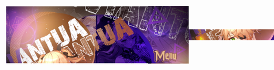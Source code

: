<div style="display:flex; align-items:center">
  <img src="https://raw.githubusercontent.com/DarsoX/DarsoX/main/assets2/GIT_PAGE_END_01.png" width =77% align="middle"/><img src="https://raw.githubusercontent.com/DarsoX/DarsoX/main/assets2/GIT_PAGE_END_02.png" width = 22% align="middle"/><img src="https://raw.githubusercontent.com/DarsoX/DarsoX/main/assets2/GIT_PAGE_END_03.png" width = 77%  align="middle"/><img src="https://raw.githubusercontent.com/DarsoX/DarsoX/main/assets2/GIT_PAGE_END_04.png" width = 22%  align="middle"/><img src="https://raw.githubusercontent.com/DarsoX/DarsoX/main/assets2/GIT_PAGE_END_05.png" width =77%  align="middle"/><img src="https://raw.githubusercontent.com/DarsoX/DarsoX/main/assets2/GIT_PAGE_END_06.png" width = 22%   align="middle"/><img src="https://raw.githubusercontent.com/DarsoX/DarsoX/main/assets2/GIT_PAGE_END_07.png" width = 77%   align="middle"/><img src="https://raw.githubusercontent.com/DarsoX/DarsoX/main/assets2/GIT_PAGE_END_08.png" width = 22%  align="middle"/><img src="https://raw.githubusercontent.com/DarsoX/DarsoX/main/assets2/GIT_PAGE_END_09.png" width =77%   align="middle"/><img src="https://raw.githubusercontent.com/DarsoX/DarsoX/main/assets2/GIT_PAGE_END_10.png" width = 22%   align="middle"/><img src="https://raw.githubusercontent.com/DarsoX/DarsoX/main/assets2/GIT_PAGE_END_11.png" width = 77%   align="middle"/><img src="https://raw.githubusercontent.com/DarsoX/DarsoX/main/assets2/GIT_PAGE_END_12.png" width = 22%  align="middle"/>
</div>
